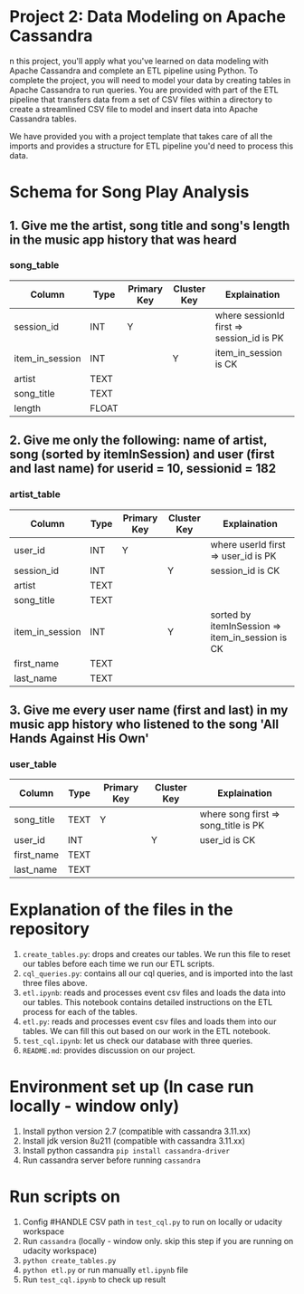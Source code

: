 # Project 2: Data Modeling on Apache Cassandra
n this project, you'll apply what you've learned on data modeling with Apache Cassandra and complete an ETL pipeline using Python. To complete the project, you will need to model your data by creating tables in Apache Cassandra to run queries. You are provided with part of the ETL pipeline that transfers data from a set of CSV files within a directory to create a streamlined CSV file to model and insert data into Apache Cassandra tables.

We have provided you with a project template that takes care of all the imports and provides a structure for ETL pipeline you'd need to process this data.

# Schema for Song Play Analysis

## 1. Give me the artist, song title and song's length in the music app history that was heard 
### song_table
| Column          | Type  | Primary Key | Cluster Key | Explaination                              |
| --------------- | ----- | ----------- | ----------- | ----------------------------------------- |
| session_id      | INT   | Y           |             | where sessionId first => session_id is PK |
| item_in_session | INT   |             | Y           | item_in_session is CK                     |
| artist          | TEXT  |             |             |                                           |
| song_title      | TEXT  |             |             |                                           |
| length          | FLOAT |             |             |                                           |

## 2. Give me only the following: name of artist, song (sorted by itemInSession) and user (first and last name) for userid = 10, sessionid = 182
### artist_table
| Column          | Type | Primary Key | Cluster Key | Explaination                                     |
| --------------- | ---- | ----------- | ----------- | ------------------------------------------------ |
| user_id         | INT  | Y           |             | where userId first => user_id is PK              |
| session_id      | INT  |             | Y           | session_id is CK                                 |
| artist          | TEXT |             |             |                                                  |
| song_title      | TEXT |             |             |                                                  |
| item_in_session | INT  |             | Y           | sorted by itemInSession => item_in_session is CK |
| first_name      | TEXT |             |             |                                                  |
| last_name       | TEXT |             |             |                                                  |

## 3. Give me every user name (first and last) in my music app history who listened to the song 'All Hands Against His Own'
### user_table
| Column     | Type | Primary Key | Cluster Key | Explaination                         |
| ---------- | ---- | ----------- | ----------- | ------------------------------------ |
| song_title | TEXT | Y           |             | where song first => song_title is PK |
| user_id    | INT  |             | Y           | user_id is CK                        |
| first_name | TEXT |             |             |                                      |
| last_name  | TEXT |             |             |                                      |


# Explanation of the files in the repository
1. ```create_tables.py```: drops and creates our tables. We run this file to reset our tables before each time we run our ETL scripts.
2. ```cql_queries.py```: contains all our cql queries, and is imported into the last three files above.
3. ```etl.ipynb```: reads and processes event csv files and loads the data into our tables. This notebook contains detailed instructions on the ETL process for each of the tables.
4. ```etl.py```: reads and processes event csv files and loads them into our tables. We can fill this out based on our work in the ETL notebook.
5. ```test_cql.ipynb```: let us check our database with three queries.
6. ```README.md```: provides discussion on our project.

# Environment set up (In case run locally - window only)
1. Install python version 2.7  (compatible with cassandra 3.11.xx)
2. Install jdk version 8u211 (compatible with cassandra 3.11.xx)
3. Install python cassandra ```pip install cassandra-driver```
4. Run cassandra server before running ```cassandra```

# Run scripts on

1. Config #HANDLE CSV path in ```test_cql.py``` to run on locally or udacity workspace
2. Run ```cassandra``` (locally - window only. skip this step if you are running on udacity workspace)
3.  ```python create_tables.py```
4. ```python etl.py``` or run manually ```etl.ipynb``` file
5. Run ```test_cql.ipynb``` to check up result

